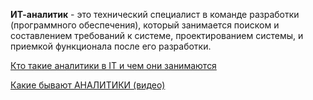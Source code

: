 **ИТ-аналитик** - это технический специалист в команде разработки (программного обеспечения), который занимается поиском и составлением требований к системе, проектированием системы, и приемкой функционала после его разработки.

[Кто такие аналитики в IT и чем они занимаются](https://habr.com/ru/articles/657649/)

[Какие бывают АНАЛИТИКИ (видео)](https://www.youtube.com/watch?v=PJnXeG4Sots&ab_channel=ListenIT)



 
